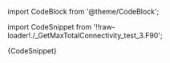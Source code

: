 import CodeBlock from '@theme/CodeBlock';

import CodeSnippet from '!!raw-loader!./_GetMaxTotalConnectivity_test_3.F90';

<CodeBlock language="fortran">{CodeSnippet}</CodeBlock>
